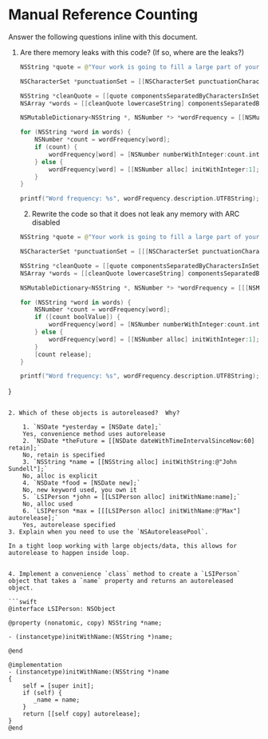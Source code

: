 # Manual Reference Counting

Answer the following questions inline with this document.

1. Are there memory leaks with this code? (If so, where are the leaks?)

	```swift
	NSString *quote = @"Your work is going to fill a large part of your life, and the only way to be truly satisfied is to do what you believe is great work. And the only way to do great work is to love what you do. If you haven't found it yet, keep looking. Don't settle. As with all matters of the heart, you'll know when you find it. - Steve Jobs";

	NSCharacterSet *punctuationSet = [[NSCharacterSet punctuationCharacterSet] retain]; //Potential Leak, retain used

	NSString *cleanQuote = [[quote componentsSeparatedByCharactersInSet:punctuationSet] componentsJoinedByString:@""];
	NSArray *words = [[cleanQuote lowercaseString] componentsSeparatedByString:@" "];

	NSMutableDictionary<NSString *, NSNumber *> *wordFrequency = [[NSMutableDictionary alloc] init]; //Needs autorelease

	for (NSString *word in words) {
		NSNumber *count = wordFrequency[word];
		if (count) {
			wordFrequency[word] = [NSNumber numberWithInteger:count.integerValue + 1];
		} else {
			wordFrequency[word] = [[NSNumber alloc] initWithInteger:1];
		}
	}

	printf("Word frequency: %s", wordFrequency.description.UTF8String);
	```

	2. Rewrite the code so that it does not leak any memory with ARC disabled
	
	```swift
	NSString *quote = @"Your work is going to fill a large part of your life, and the only way to be truly satisfied is to do what you believe is great work. And the only way to do great work is to love what you do. If you haven't found it yet, keep looking. Don't settle. As with all matters of the heart, you'll know when you find it. - Steve Jobs";

    NSCharacterSet *punctuationSet = [[[NSCharacterSet punctuationCharacterSet] retain] autorelease];

    NSString *cleanQuote = [[quote componentsSeparatedByCharactersInSet:punctuationSet] componentsJoinedByString:@""];
    NSArray *words = [[cleanQuote lowercaseString] componentsSeparatedByString:@" "];

    NSMutableDictionary<NSString *, NSNumber *> *wordFrequency = [[[NSMutableDictionary alloc] init] autorelease];

    for (NSString *word in words) {
        NSNumber *count = wordFrequency[word];
        if ([count boolValue]) {
            wordFrequency[word] = [NSNumber numberWithInteger:count.integerValue + 1];
        } else {
            wordFrequency[word] = [[NSNumber alloc] initWithInteger:1];
        }
        [count release];
    }

    printf("Word frequency: %s", wordFrequency.description.UTF8String);
    
}
```

2. Which of these objects is autoreleased?  Why?

	1. `NSDate *yesterday = [NSDate date];`
	Yes, convenience method uses autorelease 
	2. `NSDate *theFuture = [[NSDate dateWithTimeIntervalSinceNow:60] retain];`
	No, retain is specified
	3. `NSString *name = [[NSString alloc] initWithString:@"John Sundell"];`
	No, alloc is explicit
	4. `NSDate *food = [NSDate new];`
	No, new keyword used, you own it
	5. `LSIPerson *john = [[LSIPerson alloc] initWithName:name];`
	No, alloc used
	6. `LSIPerson *max = [[[LSIPerson alloc] initWithName:@"Max"] autorelease];`
	Yes, autorelease specified
3. Explain when you need to use the `NSAutoreleasePool`.

In a tight loop working with large objects/data, this allows for autorelease to happen inside loop.


4. Implement a convenience `class` method to create a `LSIPerson` object that takes a `name` property and returns an autoreleased object.

```swift
@interface LSIPerson: NSObject

@property (nonatomic, copy) NSString *name;

- (instancetype)initWithName:(NSString *)name;

@end

@implementation
- (instancetype)initWithName:(NSString *)name
{
    self = [super init];
    if (self) {
       _name = name;
    }
    return [[self copy] autorelease];
}
@end

```
